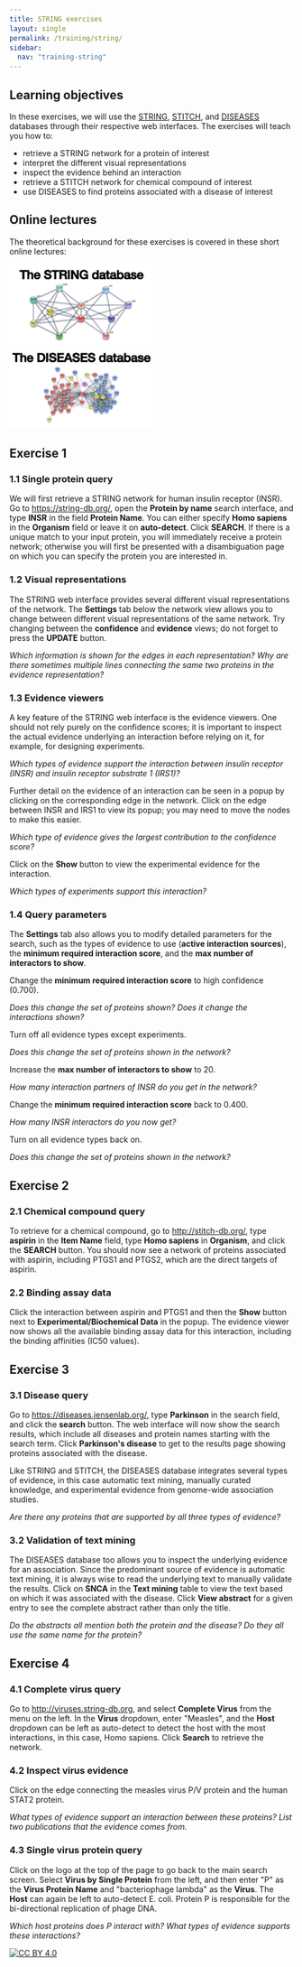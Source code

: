```yaml
---
title: STRING exercises
layout: single
permalink: /training/string/
sidebar:
  nav: "training-string"
---
```

## Learning objectives

In these exercises, we will use the [STRING](https://string-db.org/), [STITCH](http://stitch-db.org/), and [DISEASES](https://diseases.jensenlab.org/) databases through their respective web interfaces. The exercises will teach you how to:

* retrieve a STRING network for a protein of interest
* interpret the different visual representations
* inspect the evidence behind an interaction
* retrieve a STITCH network for chemical compound of interest
* use DISEASES to find proteins associated with a disease of interest

## Online lectures

The theoretical background for these exercises is covered in these short online lectures:

[![STRING](training_string.png)](https://youtu.be/o208DwyFbNk)
[![DISEASES](training_diseases.png)](https://youtu.be/xkYixhO2CJQ)

## Exercise 1

### 1.1 Single protein query

We will first retrieve a STRING network for human insulin receptor (INSR). Go to <https://string-db.org/>, open the **Protein by name** search interface, and type **INSR** in the field **Protein Name**. You can either specify **Homo sapiens** in the **Organism** field or leave it on **auto-detect**. Click **SEARCH**. If there is a unique match to your input protein, you will immediately receive a protein network; otherwise you will first be presented with a disambiguation page on which you can specify the protein you are interested in.

### 1.2 Visual representations

The STRING web interface provides several different visual representations of the network. The **Settings** tab below the network view allows you to change between different visual representations of the same network. Try changing between the **confidence** and **evidence** views; do not forget to press the **UPDATE** button.

_Which information is shown for the edges in each representation? Why are there sometimes multiple lines connecting the same two proteins in the evidence representation?_

### 1.3 Evidence viewers

A key feature of the STRING web interface is the evidence viewers. One should not rely purely on the confidence scores; it is important to inspect the actual evidence underlying an interaction before relying on it, for example, for designing experiments.

_Which types of evidence support the interaction between insulin receptor (INSR) and insulin receptor substrate 1 (IRS1)?_

Further detail on the evidence of an interaction can be seen in a popup by clicking on the corresponding edge in the network. Click on the edge between INSR and IRS1 to view its popup; you may need to move the nodes to make this easier.

_Which type of evidence gives the largest contribution to the confidence score?_

Click on the **Show** button to view the experimental evidence for the interaction.

_Which types of experiments support this interaction?_

### 1.4 Query parameters

The **Settings** tab also allows you to modify detailed parameters for the search, such as the types of evidence to use (**active interaction sources**), the **minimum required interaction score**, and the **max number of interactors to show**.

Change the **minimum required interaction score** to high confidence (0.700).

_Does this change the set of proteins shown? Does it change the interactions shown?_

Turn off all evidence types except experiments.

_Does this change the set of proteins shown in the network?_

Increase the **max number of interactors to show** to 20.

_How many interaction partners of INSR do you get in the network?_

Change the **minimum required interaction score** back to 0.400.

_How many INSR interactors do you now get?_

Turn on all evidence types back on.

_Does this change the set of proteins shown in the network?_

## Exercise 2

### 2.1 Chemical compound query

To retrieve for a chemical compound, go to <http://stitch-db.org/>, type **aspirin** in the **Item Name** field, type **Homo sapiens** in **Organism**, and click the **SEARCH** button. You should now see a network of proteins associated with aspirin, including PTGS1 and PTGS2, which are the direct targets of aspirin.

### 2.2 Binding assay data

Click the interaction between aspirin and PTGS1 and then the **Show** button next to **Experimental/Biochemical Data** in the popup. The evidence viewer now shows all the available binding assay data for this interaction, including the binding affinities (IC50 values).

## Exercise 3

### 3.1 Disease query

Go to <https://diseases.jensenlab.org/>, type **Parkinson** in the search field, and click the **search** button. The web interface will now show the search results, which include all diseases and protein names starting with the search term. Click **Parkinson's disease** to get to the results page showing proteins associated with the disease.

Like STRING and STITCH, the DISEASES database integrates several types of evidence, in this case automatic text mining, manually curated knowledge, and experimental evidence from genome-wide association studies.

_Are there any proteins that are supported by all three types of evidence?_

### 3.2 Validation of text mining

The DISEASES database too allows you to inspect the underlying evidence for an association. Since the predominant source of evidence is automatic text mining, it is always wise to read the underlying text to manually validate the results. Click on **SNCA** in the **Text mining** table to view the text based on which it was associated with the disease. Click **View abstract** for a given entry to see the complete abstract rather than only the title.

_Do the abstracts all mention both the protein and the disease? Do they all use the same name for the protein?_

## Exercise 4

### 4.1 Complete virus query

Go to <http://viruses.string-db.org>, and select **Complete Virus** from the menu on the left.  In the **Virus** dropdown, enter "Measles", and the **Host** dropdown can be left as auto-detect to detect the host with the most interactions, in this case, Homo sapiens.  Click **Search** to retrieve the network.  

### 4.2 Inspect virus evidence

Click on the edge connecting the measles virus P/V protein and the human STAT2 protein.  

_What types of evidence support an interaction between these proteins?  List two publications that the evidence comes from._

### 4.3 Single virus protein query

Click on the logo at the top of the page to go back to the main search screen.  Select **Virus by Single Protein** from the left, and then enter "P" as the **Virus Protein Name** and "bacteriophage lambda" as the **Virus**.  The **Host** can again be left to auto-detect E. coli.  Protein P is responsible for the bi-directional replication of phage DNA.  

_Which host proteins does P interact with?  What types of evidence supports these interactions?_

[![CC BY 4.0](https://i.creativecommons.org/l/by/4.0/88x31.png)](https://creativecommons.org/licenses/by/4.0/)

